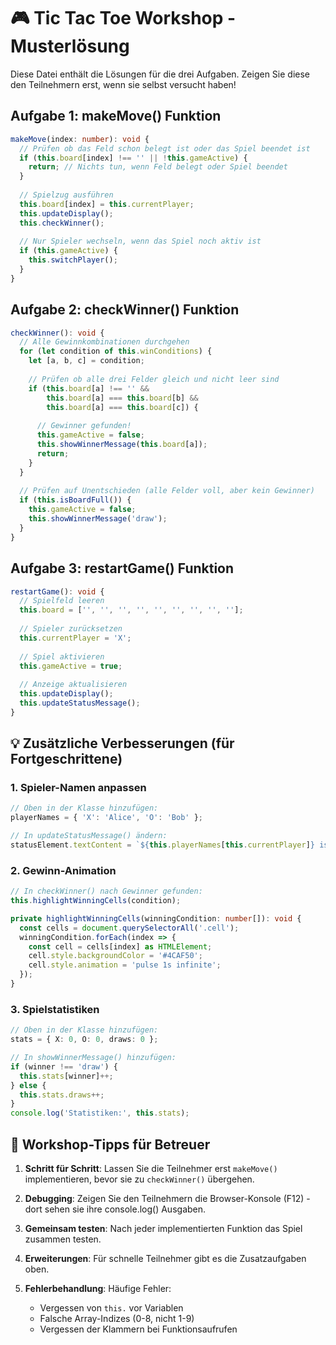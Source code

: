 # 🎮 Tic Tac Toe Workshop - Musterlösung

Diese Datei enthält die Lösungen für die drei Aufgaben. Zeigen Sie diese den Teilnehmern erst, wenn sie selbst versucht haben!

## Aufgabe 1: makeMove() Funktion

```typescript
makeMove(index: number): void {
  // Prüfen ob das Feld schon belegt ist oder das Spiel beendet ist
  if (this.board[index] !== '' || !this.gameActive) {
    return; // Nichts tun, wenn Feld belegt oder Spiel beendet
  }
  
  // Spielzug ausführen
  this.board[index] = this.currentPlayer;
  this.updateDisplay();
  this.checkWinner();
  
  // Nur Spieler wechseln, wenn das Spiel noch aktiv ist
  if (this.gameActive) {
    this.switchPlayer();
  }
}
```

## Aufgabe 2: checkWinner() Funktion

```typescript
checkWinner(): void {
  // Alle Gewinnkombinationen durchgehen
  for (let condition of this.winConditions) {
    let [a, b, c] = condition;
    
    // Prüfen ob alle drei Felder gleich und nicht leer sind
    if (this.board[a] !== '' && 
        this.board[a] === this.board[b] && 
        this.board[a] === this.board[c]) {
      
      // Gewinner gefunden!
      this.gameActive = false;
      this.showWinnerMessage(this.board[a]);
      return;
    }
  }
  
  // Prüfen auf Unentschieden (alle Felder voll, aber kein Gewinner)
  if (this.isBoardFull()) {
    this.gameActive = false;
    this.showWinnerMessage('draw');
  }
}
```

## Aufgabe 3: restartGame() Funktion

```typescript
restartGame(): void {
  // Spielfeld leeren
  this.board = ['', '', '', '', '', '', '', '', ''];
  
  // Spieler zurücksetzen
  this.currentPlayer = 'X';
  
  // Spiel aktivieren
  this.gameActive = true;
  
  // Anzeige aktualisieren
  this.updateDisplay();
  this.updateStatusMessage();
}
```

## 💡 Zusätzliche Verbesserungen (für Fortgeschrittene)

### 1. Spieler-Namen anpassen
```typescript
// Oben in der Klasse hinzufügen:
playerNames = { 'X': 'Alice', 'O': 'Bob' };

// In updateStatusMessage() ändern:
statusElement.textContent = `${this.playerNames[this.currentPlayer]} ist dran`;
```

### 2. Gewinn-Animation
```typescript
// In checkWinner() nach Gewinner gefunden:
this.highlightWinningCells(condition);

private highlightWinningCells(winningCondition: number[]): void {
  const cells = document.querySelectorAll('.cell');
  winningCondition.forEach(index => {
    const cell = cells[index] as HTMLElement;
    cell.style.backgroundColor = '#4CAF50';
    cell.style.animation = 'pulse 1s infinite';
  });
}
```

### 3. Spielstatistiken
```typescript
// Oben in der Klasse hinzufügen:
stats = { X: 0, O: 0, draws: 0 };

// In showWinnerMessage() hinzufügen:
if (winner !== 'draw') {
  this.stats[winner]++;
} else {
  this.stats.draws++;
}
console.log('Statistiken:', this.stats);
```

## 🎯 Workshop-Tipps für Betreuer

1. **Schritt für Schritt**: Lassen Sie die Teilnehmer erst `makeMove()` implementieren, bevor sie zu `checkWinner()` übergehen.

2. **Debugging**: Zeigen Sie den Teilnehmern die Browser-Konsole (F12) - dort sehen sie ihre console.log() Ausgaben.

3. **Gemeinsam testen**: Nach jeder implementierten Funktion das Spiel zusammen testen.

4. **Erweiterungen**: Für schnelle Teilnehmer gibt es die Zusatzaufgaben oben.

5. **Fehlerbehandlung**: Häufige Fehler:
   - Vergessen von `this.` vor Variablen
   - Falsche Array-Indizes (0-8, nicht 1-9)
   - Vergessen der Klammern bei Funktionsaufrufen
